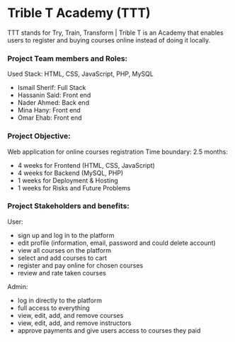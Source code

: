 # Trible T Academy (TTT)
TTT stands for Try, Train, Transform | Trible T is an Academy that enables users
to register and buying courses online instead of
doing it locally.

### Project Team members and Roles:
Used Stack: HTML, CSS, JavaScript, PHP, MySQL
- Ismail Sherif: Full Stack
- Hassanin Said: Front end
- Nader Ahmed: Back end
- Mina Hany:  Front end
- Omar Ehab:  Front end

### Project Objective:
Web application for online courses registration
Time boundary: 2.5 months:
- 4 weeks for Frontend (HTML, CSS, JavaScript)
- 4 weeks for Backend (MySQL, PHP)
- 1 weeks for Deployment & Hosting
- 1 weeks for Risks and Future Problems

### Project Stakeholders and benefits:
User:
- sign up and log in to the platform
- edit profile (information, email, password and could delete account)
- view all courses on the platform
- select and add courses to cart
- register and pay online for chosen courses
- review and rate taken courses

Admin:
- log in directly to the platform
- full access to everything
- view, edit, add, and remove courses
- view, edit, add, and remove instructors
- approve payments and give users access to courses they paid
